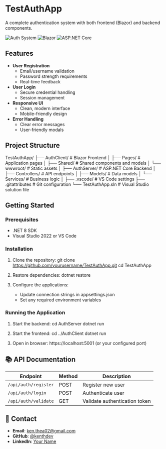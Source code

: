 # TestAuthApp

A complete authentication system with both frontend (Blazor) and backend components.

![Auth System](https://img.shields.io/badge/Authentication-System-blue)
![Blazor](https://img.shields.io/badge/Frontend-Blazor-purple)
![ASP.NET Core](https://img.shields.io/badge/Backend-ASP.NET_Core-green)

## Features

- **User Registration**
  - Email/username validation
  - Password strength requirements
  - Real-time feedback
- **User Login**
  - Secure credential handling
  - Session management
- **Responsive UI**
  - Clean, modern interface
  - Mobile-friendly design
- **Error Handling**
  - Clear error messages
  - User-friendly modals

## Project Structure
TestAuthApp/
├── AuthClient/ # Blazor Frontend
│ ├── Pages/ # Application pages
│ ├── Shared/ # Shared components and models
│ └── wwwroot/ # Static assets
│
├── AuthServer/ # ASP.NET Core Backend
│ ├── Controllers/ # API endpoints
│ ├── Models/ # Data models
│ └── Services/ # Business logic
│
├── .vscode/ # VS Code settings
├── .gitattributes # Git configuration
└── TestAuthApp.sln # Visual Studio solution file


## Getting Started

### Prerequisites

- .NET 8 SDK
- Visual Studio 2022 or VS Code

### Installation

1. Clone the repository:
    git clone https://github.com/yourusername/TestAuthApp.git
    cd TestAuthApp

2. Restore dependencies:
    dotnet restore

3. Configure the applications:
   - Update connection strings in appsettings.json
   - Set any required environment variables

### Running the Application

1. Start the backend:
    cd AuthServer
    dotnet run

2. Start the frontend:
    cd ../AuthClient
    dotnet run

3. Open in browser:
    https://localhost:5001 (or your configured port)


## 📚 API Documentation

| Endpoint               | Method | Description                     |
|------------------------|--------|---------------------------------|
| `/api/auth/register`   | POST   | Register new user               |
| `/api/auth/login`      | POST   | Authenticate user               |
| `/api/auth/validate`   | GET    | Validate authentication token   |

## 📧 Contact

- **Email**: ken.thea02@gmail.com  
- **GitHub**: [@kenthdev](https://github.com/Ken-Razor)  
- **LinkedIn**: [Your Name](https://www.linkedin.com/in/kenthea2)
